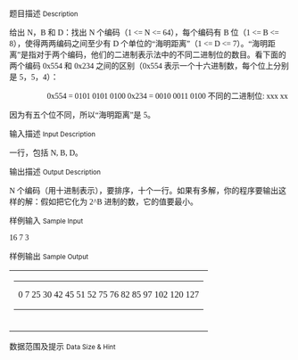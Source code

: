 <div class="panel panel-default">
<div class="area-title">
<span>
题目描述
<small>Description</small>
</span></div>
<div class="panel-body">

<p><span style="">给出 <span style="font-family: 'Times New Roman';">N</span>，<span style="font-family: 'Times New Roman';">B </span>和 <span style="font-family: 'Times New Roman';">D</span>：找出 <span style="font-family: 'Times New Roman';">N </span>个编码（<span style="font-family: 'Times New Roman';">1 &lt;= N &lt;= 64</span>），每个编码有 <span style="font-family: 'Times New Roman';">B </span>位（<span style="font-family: 'Times New Roman';">1 &lt;= B &lt;= 8</span>），使得两两编码之间至少有 <span style="font-family: 'Times New Roman';">D </span>个单位的<span style="font-family: 'Times New Roman';">“</span>海明距离<span style="font-family: 'Times New Roman';">”</span>（<span style="font-family: 'Times New Roman';">1 &lt;= D &lt;= 7</span>）。<span style="font-family: 'Times New Roman';">“</span>海明距离<span style="font-family: 'Times New Roman';">”</span>是指对于两个编码，他们的二进制表示法中的不同二进制位的数目。看下面的两个编码 <span style="font-family: 'Times New Roman';">0x554 </span>和 <span style="font-family: 'Times New Roman';">0x234 </span>之间的区别（<span style="font-family: 'Times New Roman';">0x554 </span>表示一个十六进制数，每个位上分别是 <span style="font-family: 'Times New Roman';">5</span>，<span style="font-family: 'Times New Roman';">5</span>，<span style="font-family: 'Times New Roman';">4</span>）： <!--mstheme--></span></p>
<pre>        <span style="font-family: 'Times New Roman';">0x554 = 0101 0101 0100 0x234 = 0010 0011 0100 </span>不同的二进制位<span style="font-family: 'Times New Roman';">: xxx xx </span></pre>
<p>因为有五个位不同，所以<span style="font-family: 'Times New Roman';">“</span>海明距离<span style="font-family: 'Times New Roman';">”</span>是 <span style="font-family: 'Times New Roman';">5</span>。</p>

</div>
</div>

<div class="panel panel-default">
<div class="area-title">
<span>
输入描述
<small>Input Description</small>
</span></div>
<div class="panel-body">
<p>一行，包括 <span style="font-family: 'Times New Roman';">N, B, D</span>。 </p>

</div>
</div>
<div  class="panel panel-default">
<div class="area-title">
<span>
输出描述
<small>Output Description</small>
</span></div>
<div class="panel-body">

<p><span style="font-family: 'Times New Roman';">N 个编码（用十进制表示），要排序，十个一行。如果有多解，你的程序要输出这样的解：假如把它化为 2^B 进制的数，它的值要最小。</span></p>

</div>
</div>


<div class="panel panel-default">
<div class="area-title">
<span>
样例输入
<small>Sample Input</small>
</span></div>
<div class="panel-body">
<pre><span style="font-family: 'Times New Roman';">16 7 3 </span></pre>

</div>
</div>

<div class="panel panel-default">
<div class="area-title">
<span>
样例输出
<small>Sample Output</small>
</span></div>
<div class="panel-body">
<p></p>
<table border="0" cellpadding="0" cellspacing="0" style="">
<tbody>
<tr>
<td valign="top">
<table style="">
<tbody>
<tr>
<td>
<pre><span style="font-family: 'Times New Roman';">0 7 25 30 42 45 51 52 75 76 82 85 97 102 120 127</span></pre>
<!--mstheme--></td>
</tr>
</tbody>
</table>
<!--mstheme--><span style=""><span style="font-family: 'Times New Roman';"><br></span><!--mstheme--></span><!--msnavigation--></td>
</tr>
<!--msnavigation--></tbody>
</table>

</div>
</div>

<div class="panel panel-default">
<div class="area-title">
<span>
数据范围及提示
<small>Data Size & Hint</small>
</span></div>
<div class="panel-body">

</div>
</div>
